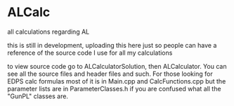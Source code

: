 # ALCalc
all calculations regarding AL

this is still in development, uploading this here just so people can have a reference of the source code I use for all my calculations

to view source code go to ALCalculatorSolution, then ALCalculator. You can see all the source files and header files and such. For those looking for EDPS calc formulas most of it is in Main.cpp and CalcFunctions.cpp but the parameter lists are in ParameterClasses.h if you are confused what all the "GunPL" classes are.
